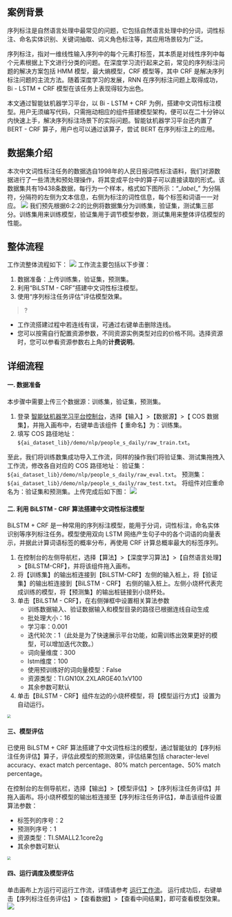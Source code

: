 ## 案例背景
序列标注是自然语言处理中最常见的问题，它包括自然语言处理中的分词，词性标注、命名实体识别、关键词抽取、词义角色标注等，其应用场景较为广泛。

序列标注，指对一维线性输入序列中的每个元素打标签，其本质是对线性序列中每个元素根据上下文进行分类的问题。在深度学习流行起来之前，常见的序列标注问题的解决方案包括 HMM 模型，最大熵模型，CRF 模型等，其中 CRF 是解决序列标注问题的主流方法。随着深度学习的发展，RNN 在序列标注问题上取得成功，Bi - LSTM + CRF 模型在该任务上表现得较为出色。

本文通过智能钛机器学习平台，以 Bi - LSTM + CRF 为例，搭建中文词性标注模型。用户无须编写代码，只需拖动相应的组件搭建模型架构，便可以在二十分钟以内快速上手，解决序列标注场景下的实际问题。智能钛机器学习平台还内置了 BERT - CRF 算子，用户也可以通过该算子，尝试 BERT 在序列标注上的应用。

## 数据集介绍
本次中文词性标注任务的数据选自1998年的人民日报词性标注语料，我们对源数据进行了一些清洗和预处理操作，将其变成平台中的算子可以直接读取的形式。该数据集共有19438条数据，每行为一个样本，格式如下图所示：“\__label__” 为分隔符，分隔符的左侧为文本信息，右侧为标注的词性信息，每个标签和词语一一对应。
![](https://main.qcloudimg.com/raw/96d34f3b3c407b178552816e7908a865.png)
我们预先根据6:2:2的比例将数据集分为训练集，验证集，测试集三部分。训练集用来训练模型，验证集用于调节模型参数，测试集用来整体评估模型的性能。 

## 整体流程
工作流整体流程如下：
![](https://main.qcloudimg.com/raw/45820bbfeb17eb5db8e8268a93970e61.png)
工作流主要包括以下步骤：

1. 数据准备：上传训练集，验证集，预测集。
2. 利用“BiLSTM - CRF”搭建中文词性标注模型。
3. 使用“序列标注任务评估”评估模型效果。

>? 
- 工作流搭建过程中若连线有误，可通过右键单击删除连线。
- 您可以按需自行配置资源参数，不同资源实例类型对应的价格不同。选择资源时，您可以参看资源参数右上角的**计费说明**。

## 详细流程
#### 一. 数据准备
本步骤中需要上传三个数据源：训练集，验证集，预测集。
1. 登录 [智能钛机器学习平台控制台](https://tio.cloud.tencent.com/ml/index.html#/my)，选择【输入】>【数据源】>【 COS 数据集】，并拖入画布中，右键单击该组件【 重命名】为：训练集。
2. 填写 COS 路径地址：`${ai_dataset_lib}/demo/nlp/people_s_daily/raw_train.txt`。

至此，我们将训练数集成功导入工作流，同样的操作我们将验证集、测试集拖拽入工作流，修改各自对应的 COS 路径地址：
验证集：`${ai_dataset_lib}/demo/nlp/people_s_daily/raw_eval.txt`。
预测集：`${ai_dataset_lib}/demo/nlp/people_s_daily/raw_test.txt`。
将组件对应重命名为：验证集和预测集。上传完成后如下图：
![](https://main.qcloudimg.com/raw/64dd9d435ec8d725cceefdf696af4638.png)

#### 二. 利用 BiLSTM - CRF 算法搭建中文词性标注模型
BiLSTM + CRF 是一种常用的序列标注模型，能用于分词，词性标注，命名实体识别等序列标注任务。模型使用双向 LSTM 网络产生句子中的各个词语的向量表示，并据此计算词语标签的概率分布，再使用 CRF 计算总概率最大的标签序列。
1. 在控制台的左侧导航栏，选择【算法】>【深度学习算法】>【自然语言处理】>【BiLSTM-CRF】，并将该组件拖入画布。
2. 将【训练集】的输出桩连接到【BiLSTM-CRF】左侧的输入桩上，将【验证集】的输出桩连接到【BiLSTM - CRF】 右侧的输入桩上。左侧小烧杯代表完成训练的模型，将【预测集】的输出桩链接到小烧杯处。
3. 单击【BiLSTM - CRF】，在右侧弹框中设置相关算法参数
   - 训练数据输入、验证数据输入和模型目录的路径已根据连线自动生成
   - 批处理大小：16
   - 学习率：0.001
   - 迭代轮次：1（此处是为了快速展示平台功能，如需训练出效果更好的模型，可以增加迭代次数。）
   - 词向量维度：300
   - lstm维度：100
   - 使用预训练好的词向量模型：False
   - 资源类型：TI.GN10X.2XLARGE40.1xV100
   - 其余参数可默认
4. 单击【BiLSTM - CRF】组件左边的小烧杯模型，将【模型运行方式】设置为自动运行。
<img src="https://main.qcloudimg.com/raw/e3fb6fff83ac65f312716eaf991a09cc.png" style="zoom:50%;" />

#### 三、模型评估
已使用 BiLSTM + CRF 算法搭建了中文词性标注的模型，通过智能钛的【序列标注任务评估】算子，评估此模型的预测效果，评估结果包括 character-level accuracy、exact match percentage、80% match percentage、50% match percentage。

在控制台的左侧导航栏，选择【输出】>【模型评估】>【序列标注任务评估】并拖入画布。将小烧杯模型的输出桩连接至【序列标注任务评估】，单击该组件设置算法参数：
- 标签列的序号：2
- 预测列序号：1
- 资源类型：TI.SMALL2.1core2g
- 其余参数可默认

<img src="https://main.qcloudimg.com/raw/5fc14d568490e323304932cbadcaaad8.png" style="zoom:50%;" />

#### 四、运行调度及模型评估
单击画布上方运行可运行工作流，详情请参考 [运行工作流](https://cloud.tencent.com/document/product/851/34007)。
运行成功后，右键单击【序列标注任务评估】>【查看数据】>【查看中间结果】，即可查看模型效果。
![](https://main.qcloudimg.com/raw/af4ac1d91b87969171cb01cc3d96fa0a.png)
